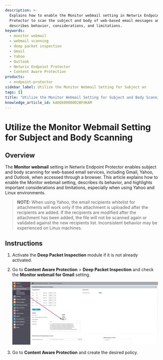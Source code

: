 ```yaml
---
description: >-
  Explains how to enable the Monitor webmail setting in Netwrix Endpoint
  Protector to scan the subject and body of web-based email messages and
  describes behavior, considerations, and limitations.
keywords:
  - monitor webmail
  - webmail scanning
  - deep packet inspection
  - Gmail
  - Yahoo
  - Outlook
  - Netwrix Endpoint Protector
  - Content Aware Protection
products:
  - endpoint-protector
sidebar_label: Utilize the Monitor Webmail Setting for Subject an
tags: []
title: "Utilize the Monitor Webmail Setting for Subject and Body Scanning"
knowledge_article_id: kA0Qk0000002BFdKAM
---
```


# Utilize the Monitor Webmail Setting for Subject and Body Scanning

## Overview

The **Monitor webmail** setting in Netwrix Endpoint Protector enables subject and body scanning for web-based email services, including Gmail, Yahoo, and Outlook, when accessed through a browser. This article explains how to enable the Monitor webmail setting, describes its behavior, and highlights important considerations and limitations, especially when using Yahoo and Linux environments.

> **NOTE:** When using Yahoo, the email recipients whitelist for attachments will work only if the attachment is uploaded after the recipients are added. If the recipients are modified after the attachment has been added, the file will not be scanned again or validated against the new recipients list. Inconsistent behavior may be experienced on Linux machines.

## Instructions

1. Activate the **Deep Packet Inspection** module if it is not already activated.
2. Go to **Content Aware Protection** > **Deep Packet Inspection** and check the **Monitor webmail for Gmail** setting.  
   
   ![Creating a policy in Content Aware Protection](./images/ka0Qk000000ESkP_0EMQk00000C7Jbh.png)
3. Go to **Content Aware Protection** and create the desired policy.
